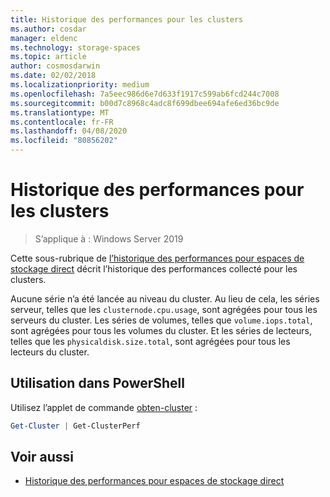 ```yaml
---
title: Historique des performances pour les clusters
ms.author: cosdar
manager: eldenc
ms.technology: storage-spaces
ms.topic: article
author: cosmosdarwin
ms.date: 02/02/2018
ms.localizationpriority: medium
ms.openlocfilehash: 7a5eec986d6e7d633f1917c599ab6fcd244c7008
ms.sourcegitcommit: b00d7c8968c4adc8f699dbee694afe6ed36bc9de
ms.translationtype: MT
ms.contentlocale: fr-FR
ms.lasthandoff: 04/08/2020
ms.locfileid: "80856202"
---
```

# <a name="performance-history-for-clusters"></a>Historique des performances pour les clusters

> S’applique à : Windows Server 2019

Cette sous-rubrique de [l’historique des performances pour espaces de stockage direct](performance-history.md) décrit l’historique des performances collecté pour les clusters.

Aucune série n’a été lancée au niveau du cluster. Au lieu de cela, les séries serveur, telles que les `clusternode.cpu.usage`, sont agrégées pour tous les serveurs du cluster. Les séries de volumes, telles que `volume.iops.total`, sont agrégées pour tous les volumes du cluster. Et les séries de lecteurs, telles que les `physicaldisk.size.total`, sont agrégées pour tous les lecteurs du cluster.

## <a name="usage-in-powershell"></a>Utilisation dans PowerShell

Utilisez l’applet de commande [obten-cluster](https://docs.microsoft.com/powershell/module/failoverclusters/get-cluster) :

```PowerShell
Get-Cluster | Get-ClusterPerf
```

## <a name="see-also"></a>Voir aussi

- [Historique des performances pour espaces de stockage direct](performance-history.md)
